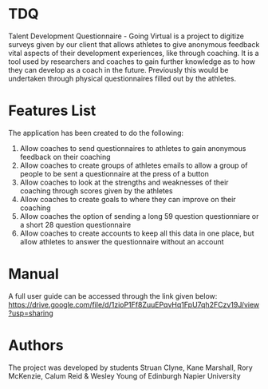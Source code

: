# TDQ
Talent Development Questionnaire - Going Virtual is a project to digitize surveys given by our client that allows athletes to give anonymous feedback vital aspects of their development experiences, like through coaching. It is a tool used by researchers and coaches to gain further knowledge as to how they can develop as a coach in the future. Previously this would be undertaken through physical questionnaires filled out by the athletes.
# Features List
The application has been created to do the following: 
1) Allow coaches to send questionnaires to athletes to gain anonymous feedback on their coaching
2) Allow coaches to create groups of athletes emails to allow a group of people to be sent a questionnaire at the press of a button
3) Allow coaches to look at the strengths and weaknesses of their coaching through scores given by the athletes
4) Allow coaches to create goals to where they can improve on their coaching
5) Allow coaches the option of sending a long 59 question questionniare or a short 28 question questionnaire
6) Allow coaches to create accounts to keep all this data in one place, but allow athletes to answer the questionnaire without an account

# Manual 
A full user guide can be accessed through the link given below: 
https://drive.google.com/file/d/1zioP1Ff8ZuuEPqvHq1FpU7qh2FCzv19J/view?usp=sharing

# Authors
The project was developed by students Struan Clyne, Kane Marshall, Rory McKenzie, Calum Reid & Wesley Young of Edinburgh Napier University 
